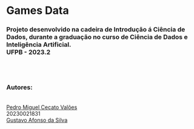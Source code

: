 # Games Data
### Projeto desenvolvido na cadeira de Introdução á Ciência de Dados, durante a graduação no curso de Ciência de Dados e Inteligência Artificial.<br>UFPB - 2023.2
<br>
<br>

### Autores:
<br>
<a href="https://github.com/PedroMiguelCecato">Pedro Miguel Cecato Valões</a>
<br>
20230021831
<br>
<a href="https://github.com/Gusttavoafonso">Gustavo Afonso da Silva</a>

